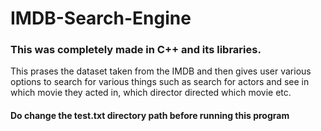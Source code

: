 # IMDB-Search-Engine
### This was completely made in C++ and its libraries.

This prases the dataset taken from the IMDB and then gives user various options to search for various things such as search for actors and see in which movie they acted in, which director directed which movie etc. 

#### Do change the test.txt directory path before running this program
